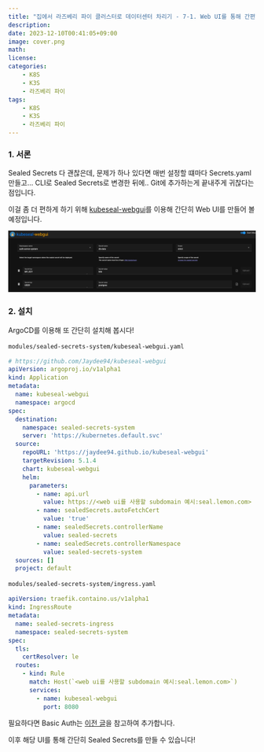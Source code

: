 ```yaml
---
title: "집에서 라즈베리 파이 클러스터로 데이터센터 차리기 - 7-1. Web UI를 통해 간편하게 Sealed Secrets 만들기"
description: 
date: 2023-12-10T00:41:05+09:00
image: cover.png
math: 
license: 
categories:
    - K8S
    - K3S
    - 라즈베리 파이
tags:
    - K8S
    - K3S
    - 라즈베리 파이
---
```


### 1. 서론

Sealed Secrets 다 괜찮은데, 문제가 하나 있다면 매번 설정할 떄마다 Secrets.yaml 만들고... CLI로 Sealed Secrets로 변경한 뒤에.. Git에 추가하는게 끝내주게 귀찮다는 점입니다.

이걸 좀 더 편하게 하기 위해 [kubeseal-webgui](https://github.com/Jaydee94/kubeseal-webgui)를 이용해 간단히 Web UI를 만들어 볼 예정입니다.

![Kubeseal webui, 간단히 웹에서 Secret을 설정하고 Sealed Secrets를 받아올 수 있다.](image.png)

### 2. 설치

ArgoCD를 이용해 또 간단히 설치해 봅시다!

`modules/sealed-secrets-system/kubeseal-webgui.yaml`

```yaml
# https://github.com/Jaydee94/kubeseal-webgui
apiVersion: argoproj.io/v1alpha1
kind: Application
metadata:
  name: kubeseal-webgui
  namespace: argocd
spec:
  destination:
    namespace: sealed-secrets-system
    server: 'https://kubernetes.default.svc'
  source:
    repoURL: 'https://jaydee94.github.io/kubeseal-webgui'
    targetRevision: 5.1.4
    chart: kubeseal-webgui
    helm:
      parameters:
        - name: api.url
          value: https://<web ui를 사용할 subdomain 예시:seal.lemon.com>
        - name: sealedSecrets.autoFetchCert
          value: 'true'
        - name: sealedSecrets.controllerName
          value: sealed-secrets
        - name: sealedSecrets.controllerNamespace
          value: sealed-secrets-system
  sources: []
  project: default
```

`modules/sealed-secrets-system/ingress.yaml`

```yaml
apiVersion: traefik.containo.us/v1alpha1
kind: IngressRoute
metadata:
  name: sealed-secrets-ingress
  namespace: sealed-secrets-system
spec:
  tls:
    certResolver: le
  routes:
    - kind: Rule
      match: Host(`<web ui를 사용할 subdomain 예시:seal.lemon.com>`)
      services:
        - name: kubeseal-webgui
          port: 8080
```

필요하다면 Basic Auth는 [이전 글](https://lemondouble.github.io/p/%EC%A7%91%EC%97%90%EC%84%9C-%EB%9D%BC%EC%A6%88%EB%B2%A0%EB%A6%AC-%ED%8C%8C%EC%9D%B4-%ED%81%B4%EB%9F%AC%EC%8A%A4%ED%84%B0%EB%A1%9C-%EB%8D%B0%EC%9D%B4%ED%84%B0%EC%84%BC%ED%84%B0-%EC%B0%A8%EB%A6%AC%EA%B8%B0-7.-sealed-secrets%EB%A5%BC-%ED%86%B5%ED%95%9C-%EB%B9%84%EB%B0%80-%EA%B4%80%EB%A6%AC--traefik-basic-auth-%EC%84%A4%EC%A0%95/)을 참고하여 추가합니다.

이후 해당 UI를 통해 간단히 Sealed Secrets를 만들 수 있습니다!